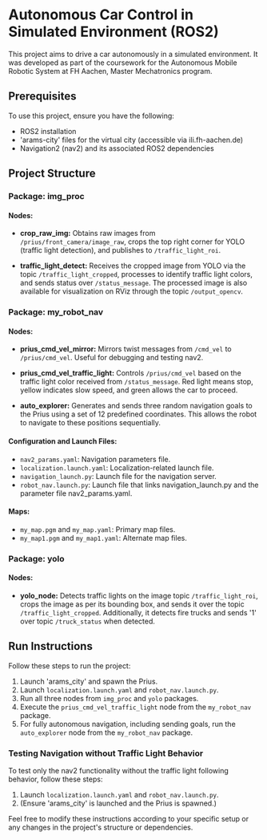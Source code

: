 # Autonomous Car Control in Simulated Environment (ROS2)

This project aims to drive a car autonomously in a simulated environment. It was developed as part of the coursework for the Autonomous Mobile Robotic System at FH Aachen, Master Mechatronics program.

## Prerequisites

To use this project, ensure you have the following:

- ROS2 installation
- 'arams-city' files for the virtual city (accessible via ili.fh-aachen.de)
- Navigation2 (nav2) and its associated ROS2 dependencies

## Project Structure

### Package: img_proc

#### Nodes:

- **crop_raw_img:** Obtains raw images from `/prius/front_camera/image_raw`, crops the top right corner for YOLO (traffic light detection), and publishes to `/traffic_light_roi`.
  
- **traffic_light_detect:** Receives the cropped image from YOLO via the topic `/traffic_light_cropped`, processes to identify traffic light colors, and sends status over `/status_message`. The processed image is also available for visualization on RViz through the topic `/output_opencv`.

### Package: my_robot_nav

#### Nodes:

- **prius_cmd_vel_mirror:** Mirrors twist messages from `/cmd_vel` to `/prius/cmd_vel`. Useful for debugging and testing nav2.

- **prius_cmd_vel_traffic_light:** Controls `/prius/cmd_vel` based on the traffic light color received from `/status_message`. Red light means stop, yellow indicates slow speed, and green allows the car to proceed.
  
- **auto_explorer:** Generates and sends three random navigation goals to the Prius using a set of 12 predefined coordinates. This allows the robot to navigate to these positions sequentially.

#### Configuration and Launch Files:

- `nav2_params.yaml`: Navigation parameters file.
- `localization.launch.yaml`: Localization-related launch file.
- `navigation_launch.py`: Launch file for the navigation server.
- `robot_nav.launch.py`: Launch file that links navigation_launch.py and the parameter file nav2_params.yaml.

#### Maps:

- `my_map.pgm` and `my_map.yaml`: Primary map files.
- `my_map1.pgm` and `my_map1.yaml`: Alternate map files.

### Package: yolo

#### Nodes:

- **yolo_node:** Detects traffic lights on the image topic `/traffic_light_roi`, crops the image as per its bounding box, and sends it over the topic `/traffic_light_cropped`. Additionally, it detects fire trucks and sends '1' over topic `/truck_status` when detected.

## Run Instructions

Follow these steps to run the project:

1. Launch 'arams_city' and spawn the Prius.
2. Launch `localization.launch.yaml` and `robot_nav.launch.py`.
3. Run all three nodes from `img_proc` and `yolo` packages.
4. Execute the `prius_cmd_vel_traffic_light` node from the `my_robot_nav` package.
5. For fully autonomous navigation, including sending goals, run the `auto_explorer` node from the `my_robot_nav` package.

### Testing Navigation without Traffic Light Behavior

To test only the nav2 functionality without the traffic light following behavior, follow these steps:

1. Launch `localization.launch.yaml` and `robot_nav.launch.py`.
2. (Ensure 'arams_city' is launched and the Prius is spawned.)

Feel free to modify these instructions according to your specific setup or any changes in the project's structure or dependencies.
